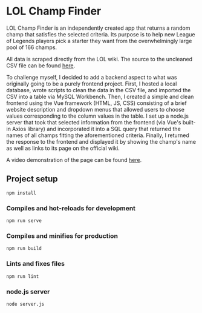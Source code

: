 # LOL Champ Finder

LOL Champ Finder is an independently created app that returns a random champ that satisfies the selected criteria. Its purpose is to help new League of Legends players pick a starter they want from the overwhelmingly large pool of 166 champs.

All data is scraped directly from the LOL wiki. The source to the uncleaned CSV file can be found [here](https://www.kaggle.com/datasets/liamsmitsdorff/league-of-legends-champion-information?resource=download).

To challenge myself, I decided to add a backend aspect to what was originally going to be a purely frontend project. First, I hosted a local database, wrote scripts to clean the data in the CSV file, and imported the CSV into a table via MySQL Workbench. Then, I created a simple and clean frontend using the Vue framework (HTML, JS, CSS) consisting of a brief website description and dropdown menus that allowed users to choose values corresponding to the column values in the table. I set up a node.js server that took that selected information from the frontend (via Vue's built-in Axios library) and incorporated it into a SQL query that returned the names of all champs fitting the aforementioned criteria. Finally, I returned the response to the frontend and displayed it by showing the champ's name as well as links to its page on the official wiki.

A video demonstration of the page can be found [here](https://youtu.be/qNdl4FsTGjs).

## Project setup
```
npm install
```

### Compiles and hot-reloads for development
```
npm run serve
```

### Compiles and minifies for production
```
npm run build
```

### Lints and fixes files
```
npm run lint
```

### node.js server
```
node server.js
```
